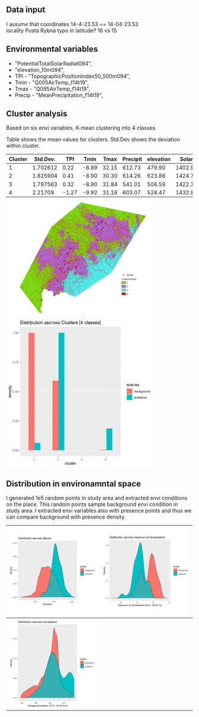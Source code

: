 
## Data input
I assume that coordinates 14-4-23.53 == 14-04-23.53  
locality Pustá Rybná typo in latitude? 16 vs 15

## Environmental variables

* "PotentialTotalSolarRadiat094",
* "elevation_10m094",
* TPI - "TopographicPositionIndex50_500m094",
* Tmin - "Q005AirTemp_f14t19",                 
* Tmax - "Q095AirTemp_f14t19",
* Precip - "MeanPrecipitation_f14t19",

## Cluster analysis
Based on six envi variables. K-mean clustering into 4 classes.  

Table shows the mean values for clusters. Std.Dev shows the deviation within cluster.  

| Cluster | Std.Dev. | TPI   | Tmin  | Tmax  | Precipit | elevation | Solar   |
|---------|----------|-------|-------|-------|----------|-----------|---------|
| 1       | 1.702612 | 0.22  | -8.89 | 32.15 | 612.73   | 479.90    | 1402.96 |
| 2       | 1.825904 | 0.41  | -8.90 | 30.30 | 614.26   | 623.86    | 1424.74 |
| 3       | 1.797563 | 0.32  | -8.90 | 31.84 | 541.01   | 506.59    | 1422.36 |
| 4       | 2.21709  | -1.27 | -9.92 | 31.16 | 603.07   | 528.47    | 1432.90 |

  
<th><img src="clusters_map.PNG" width="400"/></th>
  
  
<th><img src="clusters.png" width="400"/></th>

## Distribution in environamntal space
I generated 1e5 random points in study area and extracted envi conditions 
on the place. This random points sample background  envi condition in 
study area. I extracted envi variables also with presence points and 
thus we can compare background with presence density.
<table>
 <tr>
    <th><img src="elevation.png" width="400"/></th>
    <th><img src="Tmax.png" width="400"/></th>
  </tr>
  <tr>
    <th><img src="Precip.png" width="400"/></th>
    <th></th>
  </tr>
<table/>
